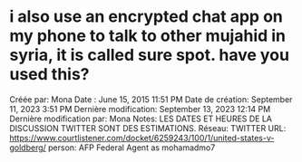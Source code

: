 # i also use an encrypted chat app on my phone to talk to other mujahid in syria, it is called sure spot. have you used this?

Créée par: Mona
Date : June 15, 2015 11:51 PM
Date de création: September 11, 2023 3:51 PM
Dernière modification: September 13, 2023 12:14 PM
Dernière modification par: Mona
Notes: LES DATES ET HEURES DE LA DISCUSSION TWITTER SONT DES ESTIMATIONS.
Réseau: TWITTER
URL: https://www.courtlistener.com/docket/6259243/100/1/united-states-v-goldberg/
person: AFP Federal Agent as mohamadmo7
